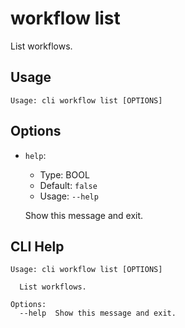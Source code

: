 
# workflow list

List workflows.

## Usage

```
Usage: cli workflow list [OPTIONS]
```

## Options
* `help`:
  * Type: BOOL
  * Default: `false`
  * Usage: `--help`

  Show this message and exit.



## CLI Help

```
Usage: cli workflow list [OPTIONS]

  List workflows.

Options:
  --help  Show this message and exit.
```
